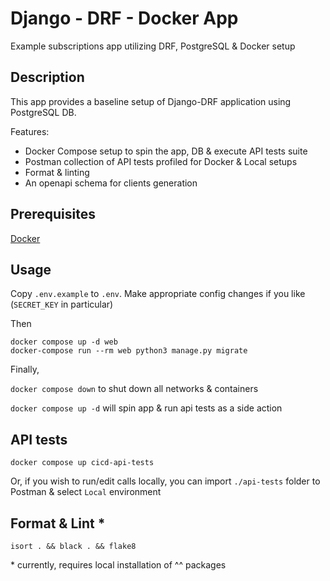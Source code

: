 # Django - DRF - Docker App
Example subscriptions app utilizing DRF, PostgreSQL &amp; Docker setup

## Description
This app provides a baseline setup of Django-DRF application using PostgreSQL DB.

Features:
- Docker Compose setup to spin the app, DB & execute API tests suite
- Postman collection of API tests profiled for Docker & Local setups
- Format & linting
- An openapi schema for clients generation
    
## Prerequisites
[Docker](https://www.docker.com/)

## Usage
Copy `.env.example` to `.env`. Make appropriate config changes if you like (`SECRET_KEY` in particular)

Then

    docker compose up -d web
    docker-compose run --rm web python3 manage.py migrate

Finally,

`docker compose down` to shut down all networks & containers

`docker compose up -d` will spin app & run api tests as a side action

## API tests

    docker compose up cicd-api-tests

Or, if you wish to run/edit calls locally, you can import `./api-tests` folder to Postman & select `Local` environment 

## Format & Lint *

    isort . && black . && flake8

&ast; currently, requires local installation of ^^ packages